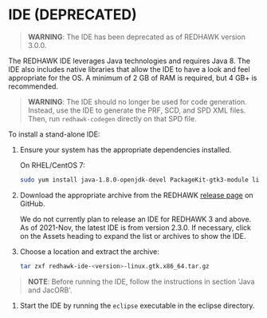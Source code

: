 # IDE (DEPRECATED)
> **WARNING**:  The IDE has been deprecated as of REDHAWK version 3.0.0.

The REDHAWK IDE leverages Java technologies and requires Java 8. The IDE also includes native libraries that allow the IDE to have a look and feel appropriate for the OS. A minimum of 2 GB of RAM is required, but 4 GB+ is recommended.

> **WARNING**:  The IDE should no longer be used for code generation.  Instead, use the IDE to generate the PRF, SCD, and SPD XML files.  Then, run `redhawk-codegen` directly on that SPD file.

To install a stand-alone IDE:

1. Ensure your system has the appropriate dependencies installed.

    On RHEL/CentOS 7:

    ```bash
    sudo yum install java-1.8.0-openjdk-devel PackageKit-gtk3-module libcanberra-gtk3 libwebkit2gtk
    ```  

1. Download the appropriate archive from the REDHAWK [release page](https://github.com/RedhawkSDR/redhawk/releases) on GitHub.  

    We do not currently plan to release an IDE for REDHAWK 3 and above.
    As of 2021-Nov, the latest IDE is from version 2.3.0.
    If necessary, click on the Assets heading to expand the list or archives to show the IDE.

1. Choose a location and extract the archive:

    ```bash
    tar zxf redhawk-ide-<version>-linux.gtk.x86_64.tar.gz
    ```

> **NOTE**:  Before running the IDE, follow the instructions in section 'Java and JacORB'.

1. Start the IDE by running the `eclipse` executable in the eclipse directory.
